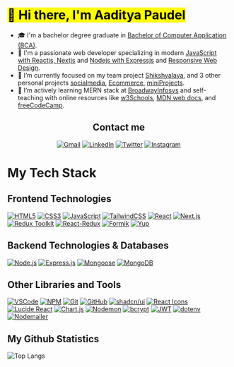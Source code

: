 # <Mark> 👋 Hi there, I'm Aaditya Paudel</mark>

- 🎓 I'm a bachelor degree graduate in <ins>Bachelor of Computer Application (BCA)</ins>.
- 🥰 I'm a passionate web developer specializing in modern <ins>JavaScript with Reactjs, Nextjs</ins> and <ins>Nodejs with Expressjs</ins> and <ins>Responsive Web Design</ins>.
- 🔭 I’m currently focused on my team project [Shikshyalaya](https://github.com/kaylinkhanal/sikshyalaya), and 3 other personal projects [socialmedia](https://github.com/adityaspaudel/miniProjects), [Ecommerce](https://github.com/adityaspaudel/ecommerce), [miniProjects](https://github.com/adityaspaudel/miniProjects).
- 🌱 I’m actively learning MERN stack at [BroadwayInfosys](https://broadwayinfosys.com/) and self-teaching with online resources like [w3Schools](https://www.w3schools.com/), [MDN web docs](https://developer.mozilla.org/en-US/docs/Learn), and [freeCodeCamp](https://www.freecodecamp.org/).

<div align="center">
  <h2>Contact me</h2>
  
  [![Gmail](https://img.shields.io/badge/Gmail-D14836?style=for-the-badge&logo=gmail&logoColor=white)](mailto:adityaspaudel@gmail.com)
  [![LinkedIn](https://img.shields.io/badge/LinkedIn-0A66C2?style=for-the-badge&logo=linkedin&logoColor=white)](https://www.linkedin.com/in/adityaspaudel/)
  [![Twitter](https://img.shields.io/badge/Twitter-%231DA1F2.svg?style=for-the-badge&logo=Twitter&logoColor=white)](https://twitter.com/Adityaspaudel)
  [![Instagram](https://img.shields.io/badge/Instagram-%23E4405F.svg?style=for-the-badge&logo=Instagram&logoColor=white)](https://instagram.com/adityas.paudel)
</div>

# My Tech Stack

## Frontend Technologies

[![HTML5](https://img.shields.io/badge/HTML5-E34F26?style=for-the-badge&logo=html5&logoColor=white)](https://html.com/)
[![CSS3](https://img.shields.io/badge/CSS3-1572B6?style=for-the-badge&logo=css3&logoColor=white)](https://developer.mozilla.org/en-US/docs/Web/CSS)
[![JavaScript](https://img.shields.io/badge/JavaScript-F7DF1E?style=for-the-badge&logo=javascript&logoColor=black)](https://www.javascript.com/)
[![TailwindCSS](https://img.shields.io/badge/TailwindCSS-38B2AC?style=for-the-badge&logo=tailwind-css&logoColor=white)](https://tailwindcss.com/)
[![React](https://img.shields.io/badge/React-61DAFB?style=for-the-badge&logo=react&logoColor=black)](https://react.dev/)
[![Next.js](https://img.shields.io/badge/Next.js-000000?style=for-the-badge&logo=next.js&logoColor=white)](https://nextjs.org/)
[![Redux Toolkit](https://img.shields.io/badge/Redux%20Toolkit-593D88?style=for-the-badge&logo=redux&logoColor=white)](https://redux-toolkit.js.org/)
[![React-Redux](https://img.shields.io/badge/React--Redux-764ABC?style=for-the-badge&logo=redux&logoColor=white)](https://react-redux.js.org/)
[![Formik](https://img.shields.io/badge/Formik-2C8EBB?style=for-the-badge&logo=formik&logoColor=white)](https://formik.org/)
[![Yup](https://img.shields.io/badge/Yup-4CAF50?style=for-the-badge&logo=checkmarx&logoColor=white)](https://github.com/jquense/yup)


## Backend Technologies & Databases

[![Node.js](https://img.shields.io/badge/Node.js-339933?style=for-the-badge&logo=nodedotjs&logoColor=white)](https://nodejs.org/)
[![Express.js](https://img.shields.io/badge/Express.js-000000?style=for-the-badge&logo=express&logoColor=white)](https://expressjs.com/)
[![Mongoose](https://img.shields.io/badge/Mongoose-880000?style=for-the-badge&logo=mongoose&logoColor=white)](https://mongoosejs.com/)
[![MongoDB](https://img.shields.io/badge/MongoDB-47A248?style=for-the-badge&logo=mongodb&logoColor=white)](https://www.mongodb.com/)

## Other Libraries and Tools

[![VSCode](https://img.shields.io/badge/VSCode-007ACC?style=for-the-badge&logo=visual-studio-code&logoColor=white)](https://code.visualstudio.com/)
[![NPM](https://img.shields.io/badge/NPM-CB3837?style=for-the-badge&logo=npm&logoColor=white)](https://www.npmjs.com/)
[![Git](https://img.shields.io/badge/Git-F05032?style=for-the-badge&logo=git&logoColor=white)](https://git-scm.com/)
[![GitHub](https://img.shields.io/badge/GitHub-181717?style=for-the-badge&logo=github&logoColor=white)](https://github.com/)
[![shadcn/ui](https://img.shields.io/badge/shadcn/ui-000000?style=for-the-badge)](https://ui.shadcn.com/)
[![React Icons](https://img.shields.io/badge/React%20Icons-61DAFB?style=for-the-badge&logo=react&logoColor=black)](https://react-icons.github.io/react-icons/)
[![Lucide React](https://img.shields.io/badge/Lucide%20React-F7A600?style=for-the-badge&logo=lucide&logoColor=white)](https://lucide.dev/)
[![Chart.js](https://img.shields.io/badge/Chart.js-FF6384?style=for-the-badge&logo=chartdotjs&logoColor=white)](https://www.chartjs.org/)
[![Nodemon](https://img.shields.io/badge/Nodemon-76D04B?style=for-the-badge&logo=nodemon&logoColor=white)](https://nodemon.io/)
[![bcrypt](https://img.shields.io/badge/bcrypt-4E9CAF?style=for-the-badge&logo=lock&logoColor=white)](https://github.com/kelektiv/node.bcrypt.js)
[![JWT](https://img.shields.io/badge/JWT-000000?style=for-the-badge&logo=jsonwebtokens&logoColor=white)](https://jwt.io/)
[![dotenv](https://img.shields.io/badge/dotenv-00AF91?style=for-the-badge&logo=dotenv&logoColor=white)](https://github.com/motdotla/dotenv)
[![Nodemailer](https://img.shields.io/badge/Nodemailer-3C3C3C?style=for-the-badge&logo=minutemailer&logoColor=white)](https://nodemailer.com)

## My Github Statistics

![Top Langs](https://github-readme-stats.vercel.app/api/top-langs/?username=adityaspaudel&hide_progress=false&theme=dracula)
